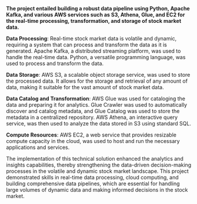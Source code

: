 ****The project entailed building a robust data pipeline using Python, Apache Kafka, and various AWS services such as S3, Athena, Glue, and EC2 for the real-time processing, transformation, and storage of stock market data.****

**Data Processing**: Real-time stock market data is volatile and dynamic, requiring a system that can process and transform the data as it is generated. Apache Kafka, a distributed streaming platform, was used to handle the real-time data. Python, a versatile programming language, was used to process and transform the data.

**Data Storage**: AWS S3, a scalable object storage service, was used to store the processed data. It allows for the storage and retrieval of any amount of data, making it suitable for the vast amount of stock market data.

**Data Catalog and Transformation**: AWS Glue was used for cataloging the data and preparing it for analytics. Glue Crawler was used to automatically discover and catalog metadata, and Glue Catalog was used to store the metadata in a centralized repository. AWS Athena, an interactive query service, was then used to analyze the data stored in S3 using standard SQL.

**Compute Resources**: AWS EC2, a web service that provides resizable compute capacity in the cloud, was used to host and run the necessary applications and services.

The implementation of this technical solution enhanced the analytics and insights capabilities, thereby strengthening the data-driven decision-making processes in the volatile and dynamic stock market landscape. This project demonstrated skills in real-time data processing, cloud computing, and building comprehensive data pipelines, which are essential for handling large volumes of dynamic data and making informed decisions in the stock market.
